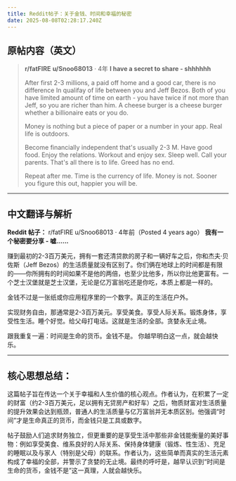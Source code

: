 ```yaml
---
title: Reddit帖子：关于金钱、时间和幸福的秘密
date: 2025-08-08T02:28:17.240Z
---
```




## 原帖内容（英文）

> **r/fatFIRE**
> **u/Snoo68013** · 4年
> **I have a secret to share - shhhhhh**
>
> After first 2-3 millions, a paid off home and a good car, there is no difference In qualifay of life between you and Jeff Bezos. Both of you have limited amount of time on earth - you have twice if not more than Jeff, so you are richer than him. A cheese burger is a cheese burger whether a billionaire eats or you do.
>
> Money is nothing but a piece of paper or a number in your app. Real life is outdoors.
>
> Become financially independent that's usually 2-3 M. Have good food. Enjoy the relations. Workout and enjoy sex. Sleep well. Call your parents. That's all there is to life. Greed has no end.
>
> Repeat after me. Time is the currency of life. Money is not.
> Sooner you figure this out, happier you will be.

---

## 中文翻译与解析

**Reddit 帖子：**
r/fatFIRE
u/Snoo68013 · 4年前（Posted 4 years ago）
**我有一个秘密要分享 - 嘘......**

赚到最初的2-3百万美元，拥有一套还清贷款的房子和一辆好车之后，你和杰夫·贝佐斯（Jeff Bezos）的生活质量就没有区别了。你们俩在地球上的时间都是有限的——你所拥有的时间如果不是他的两倍，也至少比他多，所以你比他更富有。一个芝士汉堡就是芝士汉堡，无论是亿万富翁吃还是你吃，本质上都是一样的。

金钱不过是一张纸或你应用程序里的一个数字。真正的生活在户外。

实现财务自由，那通常是2-3百万美元。享受美食。享受人际关系。锻炼身体，享受性生活。睡个好觉。给父母打电话。这就是生活的全部。贪婪永无止境。

跟我重复一遍：时间是生命的货币。金钱不是。
你越早明白这一点，就会越快乐。

---

## 核心思想总结：

这篇帖子旨在传达一个关于幸福和人生价值的核心观点。作者认为，在积累了一定的财富（约2-3百万美元，足以拥有无贷房产和好车）之后，物质财富对生活质量的提升效果会达到瓶颈，普通人的生活质量与亿万富翁并无本质区别。他强调“时间”才是生命真正的货币，而金钱只是工具或数字。

帖子鼓励人们追求财务独立，但更重要的是享受生活中那些非金钱能衡量的美好事物：例如享受美食、维系良好的人际关系、保持身体健康（锻炼、性生活）、充足的睡眠以及与家人（特别是父母）的联系。作者认为，这些简单而真实的生活元素构成了幸福的全部，并警示了贪婪的无止境。最终的呼吁是，越早认识到“时间是生命的货币，金钱不是”这一真理，人就会越快乐。
